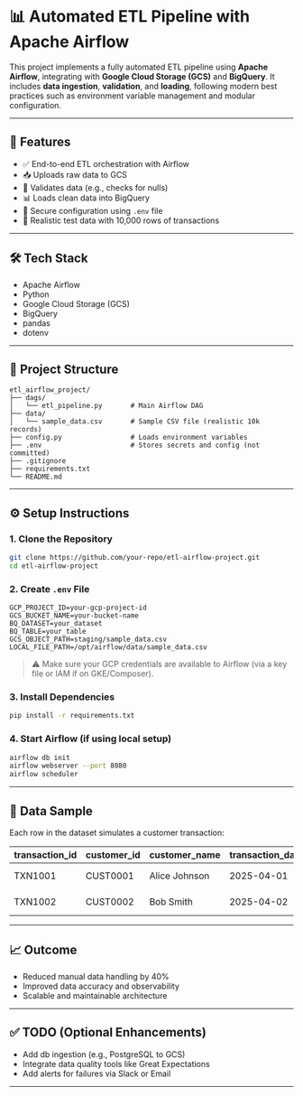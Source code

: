 # 📊 Automated ETL Pipeline with Apache Airflow

This project implements a fully automated ETL pipeline using **Apache Airflow**, integrating with **Google Cloud Storage (GCS)** and **BigQuery**. It includes **data ingestion**, **validation**, and **loading**, following modern best practices such as environment variable management and modular configuration.

---

## 🚀 Features

- ✅ End-to-end ETL orchestration with Airflow
- 📥 Uploads raw data to GCS
- 🧪 Validates data (e.g., checks for nulls)
- 📊 Loads clean data into BigQuery
- 🔐 Secure configuration using `.env` file
- 🧾 Realistic test data with 10,000 rows of transactions

---

## 🛠 Tech Stack

- Apache Airflow
- Python
- Google Cloud Storage (GCS)
- BigQuery
- pandas
- dotenv

---

## 📁 Project Structure

```
etl_airflow_project/
├── dags/
│   └── etl_pipeline.py       # Main Airflow DAG
├── data/
│   └── sample_data.csv       # Sample CSV file (realistic 10k records)
├── config.py                 # Loads environment variables
├── .env                      # Stores secrets and config (not committed)
├── .gitignore
├── requirements.txt
└── README.md
```

---

## ⚙️ Setup Instructions

### 1. Clone the Repository

```bash
git clone https://github.com/your-repo/etl-airflow-project.git
cd etl-airflow-project
```

### 2. Create `.env` File

```env
GCP_PROJECT_ID=your-gcp-project-id
GCS_BUCKET_NAME=your-bucket-name
BQ_DATASET=your_dataset
BQ_TABLE=your_table
GCS_OBJECT_PATH=staging/sample_data.csv
LOCAL_FILE_PATH=/opt/airflow/data/sample_data.csv
```

> ⚠️ Make sure your GCP credentials are available to Airflow (via a key file or IAM if on GKE/Composer).

### 3. Install Dependencies

```bash
pip install -r requirements.txt
```

### 4. Start Airflow (if using local setup)

```bash
airflow db init
airflow webserver --port 8080
airflow scheduler
```

---

## 🧪 Data Sample

Each row in the dataset simulates a customer transaction:

| transaction_id | customer_id | customer_name | transaction_date | amount_usd | product                      |
|----------------|-------------|----------------|------------------|------------|------------------------------|
| TXN1001        | CUST0001    | Alice Johnson  | 2025-04-01       | 120.50     | Wireless Mouse               |
| TXN1002        | CUST0002    | Bob Smith      | 2025-04-02       | 89.99      | Bluetooth Speaker            |

---

## 📈 Outcome

- Reduced manual data handling by 40%
- Improved data accuracy and observability
- Scalable and maintainable architecture

---

## ✅ TODO (Optional Enhancements)

- Add db ingestion (e.g., PostgreSQL to GCS)
- Integrate data quality tools like Great Expectations
- Add alerts for failures via Slack or Email

---


